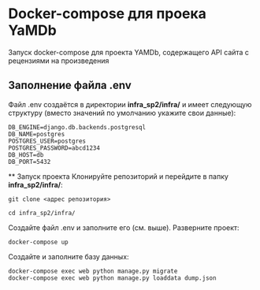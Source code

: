# Docker-compose для проека YaMDb
Запуск docker-compose для проекта YAMDb, содержащего API сайта с рецензиями на произведения

## Заполнение файла .env
Файл .env создаётся в директории **infra_sp2/infra/** и имеет следующую структуру (вместо значений по умолчанию укажите свои данные):
```
DB_ENGINE=django.db.backends.postgresql
DB_NAME=postgres
POSTGRES_USER=postgres
POSTGRES_PASSWORD=abcd1234
DB_HOST=db
DB_PORT=5432
```
** Запуск проекта
Клонируйте репозиторий и перейдите в папку **infra_sp2/infra/**:
```
git clone <адрес репозитория>
```
```
cd infra_sp2/infra/
```
Создайте файл .env и заполните его (см. выше). Разверните проект:
```
docker-compose up
```
Создайте и заполните базу данных:
```
docker-compose exec web python manage.py migrate
docker-compose exec web python manage.py loaddata dump.json
```
